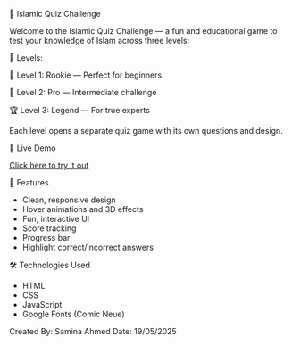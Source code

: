 🕌 Islamic Quiz Challenge

Welcome to the Islamic Quiz Challenge — a fun and educational game to test your knowledge of Islam across three levels:


🔢 Levels:

🌟 Level 1: Rookie — Perfect for beginners

💪 Level 2: Pro — Intermediate challenge

🏆 Level 3: Legend — For true experts

Each level opens a separate quiz game with its own questions and design.


📂 Live Demo

[Click here to try it out](https://wwwsamina.github.io/IslamicQuizes/)


🚀 Features
- Clean, responsive design
- Hover animations and 3D effects
- Fun, interactive UI
- Score tracking
- Progress bar
- Highlight correct/incorrect answers

🛠️ Technologies Used
- HTML
- CSS
- JavaScript
- Google Fonts (Comic Neue)

Created By: Samina Ahmed
Date: 19/05/2025
